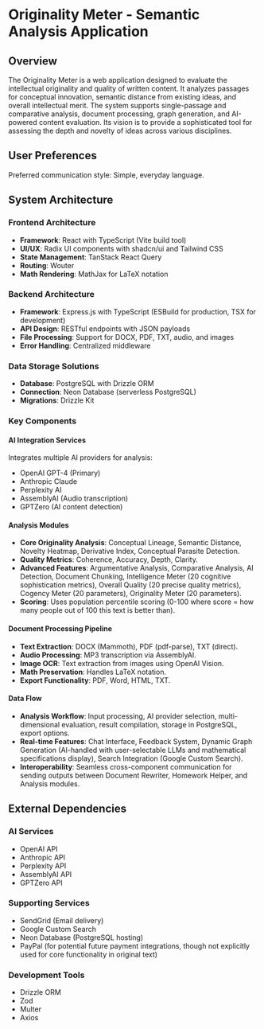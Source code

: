 # Originality Meter - Semantic Analysis Application

## Overview

The Originality Meter is a web application designed to evaluate the intellectual originality and quality of written content. It analyzes passages for conceptual innovation, semantic distance from existing ideas, and overall intellectual merit. The system supports single-passage and comparative analysis, document processing, graph generation, and AI-powered content evaluation. Its vision is to provide a sophisticated tool for assessing the depth and novelty of ideas across various disciplines.

## User Preferences

Preferred communication style: Simple, everyday language.

## System Architecture

### Frontend Architecture
- **Framework**: React with TypeScript (Vite build tool)
- **UI/UX**: Radix UI components with shadcn/ui and Tailwind CSS
- **State Management**: TanStack React Query
- **Routing**: Wouter
- **Math Rendering**: MathJax for LaTeX notation

### Backend Architecture
- **Framework**: Express.js with TypeScript (ESBuild for production, TSX for development)
- **API Design**: RESTful endpoints with JSON payloads
- **File Processing**: Support for DOCX, PDF, TXT, audio, and images
- **Error Handling**: Centralized middleware

### Data Storage Solutions
- **Database**: PostgreSQL with Drizzle ORM
- **Connection**: Neon Database (serverless PostgreSQL)
- **Migrations**: Drizzle Kit

### Key Components

#### AI Integration Services
Integrates multiple AI providers for analysis:
- OpenAI GPT-4 (Primary)
- Anthropic Claude
- Perplexity AI
- AssemblyAI (Audio transcription)
- GPTZero (AI content detection)

#### Analysis Modules
- **Core Originality Analysis**: Conceptual Lineage, Semantic Distance, Novelty Heatmap, Derivative Index, Conceptual Parasite Detection.
- **Quality Metrics**: Coherence, Accuracy, Depth, Clarity.
- **Advanced Features**: Argumentative Analysis, Comparative Analysis, AI Detection, Document Chunking, Intelligence Meter (20 cognitive sophistication metrics), Overall Quality (20 precise quality metrics), Cogency Meter (20 parameters), Originality Meter (20 parameters).
- **Scoring**: Uses population percentile scoring (0-100 where score = how many people out of 100 this text is better than).

#### Document Processing Pipeline
- **Text Extraction**: DOCX (Mammoth), PDF (pdf-parse), TXT (direct).
- **Audio Processing**: MP3 transcription via AssemblyAI.
- **Image OCR**: Text extraction from images using OpenAI Vision.
- **Math Preservation**: Handles LaTeX notation.
- **Export Functionality**: PDF, Word, HTML, TXT.

#### Data Flow
- **Analysis Workflow**: Input processing, AI provider selection, multi-dimensional evaluation, result compilation, storage in PostgreSQL, export options.
- **Real-time Features**: Chat Interface, Feedback System, Dynamic Graph Generation (AI-handled with user-selectable LLMs and mathematical specifications display), Search Integration (Google Custom Search).
- **Interoperability**: Seamless cross-component communication for sending outputs between Document Rewriter, Homework Helper, and Analysis modules.

## External Dependencies

### AI Services
- OpenAI API
- Anthropic API
- Perplexity API
- AssemblyAI API
- GPTZero API

### Supporting Services
- SendGrid (Email delivery)
- Google Custom Search
- Neon Database (PostgreSQL hosting)
- PayPal (for potential future payment integrations, though not explicitly used for core functionality in original text)

### Development Tools
- Drizzle ORM
- Zod
- Multer
- Axios